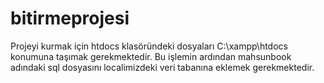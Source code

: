 # bitirmeprojesi

Projeyi kurmak için htdocs klasöründeki dosyaları C:\xampp\htdocs konumuna taşımak gerekmektedir.
Bu işlemin ardından mahsunbook adındaki sql dosyasını localimizdeki veri tabanına eklemek gerekmektedir.

